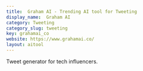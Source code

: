 ```yaml
---
title:  Graham AI - Trending AI tool for Tweeting
display_name:  Graham AI
category: Tweeting
category_slug: tweeting
key: grahamai_co
website: https://www.grahamai.co/
layout: aitool
---
```


Tweet generator for tech influencers.
